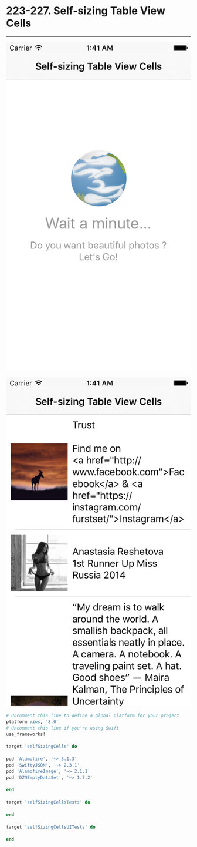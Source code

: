 # 223-227. Self-sizing Table View Cells
---

![SelfSizingCells-1](https://github.com/iOSDevLog/iOSDevLog/raw/master/assets/img/SelfSizingCells-1.png)

![SelfSizingCells-2](https://github.com/iOSDevLog/iOSDevLog/raw/master/assets/img/SelfSizingCells-2.png)

```ruby
# Uncomment this line to define a global platform for your project
platform :ios, '8.0'
# Uncomment this line if you're using Swift
use_frameworks!

target 'selfSizingCells' do

pod 'Alamofire', '~> 3.1.3'
pod 'SwiftyJSON', '~> 2.3.1'
pod 'AlamofireImage', '~> 2.1.1'
pod 'DZNEmptyDataSet', '~> 1.7.2'

end

target 'selfSizingCellsTests' do

end

target 'selfSizingCellsUITests' do

end
```
